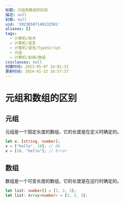 ```yaml
---
标题: 元组和数组的区别
描述: null
封面: null
uid: '20230507140132501'
aliases: []
tags:
  - 计算机/技术
  - 计算机/语言
  - 计算机/语言/TypeScript
  - 元组
  - 计算机/前端/数组
cssclasses: null
创建时间: 2023-05-07 14:01:32
更新时间: 2024-01-22 16:57:37
---
```


# 元组和数组的区别

## 元组

元组是一个固定长度的数组，它的长度是在定义时确定的。

```ts
let x: [string, number];
x = ["hello", 10]; // OK
x = [10, "hello"]; // Error
```

## 数组

数组是一个可变长度的数组，它的长度是在运行时确定的。

```ts
let list: number[] = [1, 2, 3];
let list: Array<number> = [1, 2, 3];
```
